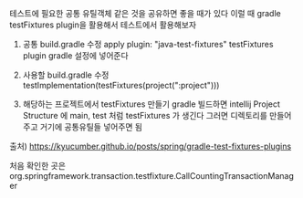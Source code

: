 테스트에 필요한 공통 유틸객체 같은 것을 공유하면 좋을 때가 있다
이럴 때 gradle testFixtures plugin을 활용해서 테스트에서 활용해보자

1. 공통 build.gradle 수정
apply plugin: "java-test-fixtures"
testFixtures plugin
gradle 설정에 넣어준다

2. 사용할 build.gradle 수정
testImplementation(testFixtures(project(":project")))

3. 해당하는 프로젝트에서 testFixtures 만들기
gradle 빌드하면 intellij Project Structure 에 main, test 처럼 testFixtures 가 생긴다
그러면 디렉토리를 만들어주고 거기에 공통유틸들 넣어주면 됨

출처)
https://kyucumber.github.io/posts/spring/gradle-test-fixtures-plugins

처음 확인한 곳은
org.springframework.transaction.testfixture.CallCountingTransactionManager